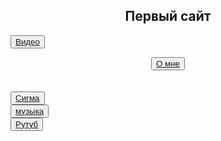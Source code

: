 <html>
<head>
<title>Villega</title>
</head>
<body>
<body background="сайт/img/img1.akspic.ru-zoloto-zheltyj-sinij_cvet-utro-lazur-2560x1440.jpg">
  
<h2><center>Первый сайт</center></h2>

<button><a href="первый сайт">Видео</a></button>
<center><button color:grean ><a href="2слайд">О мне</a></button></center>
<br>

<br>
<button><a href='3 строница'>Сигма</a></button>
<br>
 <button ><a href="музыка">музыка</a></button>
<br>
<button><a href='https://rutube.ru/'>Рутуб</a></button>

<br>
